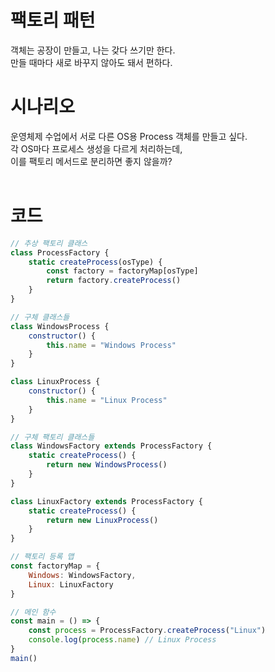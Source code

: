 # 팩토리 패턴
객체는 공장이 만들고, 나는 갖다 쓰기만 한다. <br>
만들 때마다 새로 바꾸지 않아도 돼서 편하다. <br>

# 시나리오
운영체제 수업에서 서로 다른 OS용 Process 객체를 만들고 싶다.<br>
각 OS마다 프로세스 생성을 다르게 처리하는데, <br>
이를 팩토리 메서드로 분리하면 좋지 않을까? <br>
<br>
# 코드
```javascript
// 추상 팩토리 클래스
class ProcessFactory {
    static createProcess(osType) {
        const factory = factoryMap[osType]
        return factory.createProcess()
    }
}

// 구체 클래스들
class WindowsProcess {
    constructor() {
        this.name = "Windows Process"
    }
}

class LinuxProcess {
    constructor() {
        this.name = "Linux Process"
    }
}

// 구체 팩토리 클래스들
class WindowsFactory extends ProcessFactory {
    static createProcess() {
        return new WindowsProcess()
    }
}

class LinuxFactory extends ProcessFactory {
    static createProcess() {
        return new LinuxProcess()
    }
}

// 팩토리 등록 맵
const factoryMap = {
    Windows: WindowsFactory,
    Linux: LinuxFactory
}

// 메인 함수
const main = () => {
    const process = ProcessFactory.createProcess("Linux")
    console.log(process.name) // Linux Process
}
main()

```
